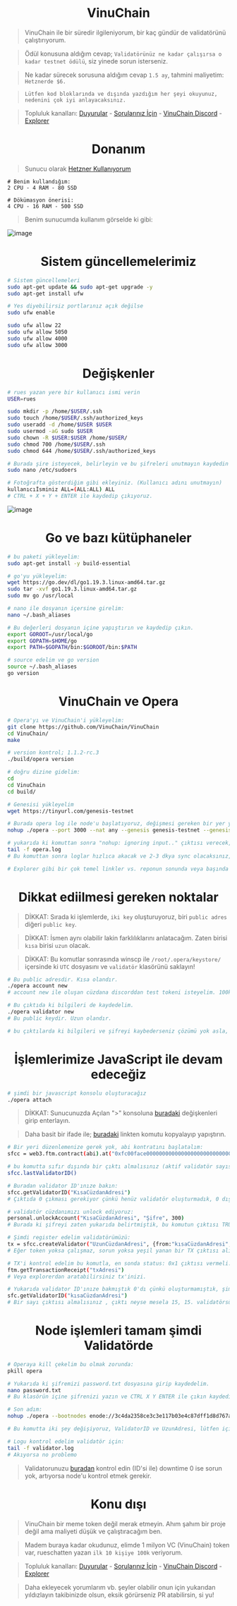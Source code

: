 <h1 align="center"> VinuChain </h1>

> VinuChain ile bir süredir ilgileniyorum, bir kaç gündür de validatörünü çalıştırıyorum.

> Ödül konusuna aldığım cevap; `Validatörünüz ne kadar çalışırsa o kadar testnet ödülü`, siz yinede sorun isterseniz.

> Ne kadar sürecek sorusuna aldığım cevap `1.5 ay`, tahmini maliyetim: `Hetznerde $6.`

> `Lütfen kod bloklarında ve dışında yazdığım her şeyi okuyunuz, nedenini çok iyi anlayacaksınız.`

> Topluluk kanalları: [Duyurular](https://t.me/RuesAnnouncement) - [Sorularınız İçin](https://t.me/RuesChat) - [VinuChain Discord](https://discord.gg/vinu) - [Explorer](https://vinuscan.com/)

<h1 align="center"> Donanım </h1>

> Sunucu olarak [Hetzner Kullanıyorum](https://github.com/ruesandora/Hetzner/blob/main/README.md)

```
# Benim kullandığım: 
2 CPU - 4 RAM - 80 SSD

# Dökümasyon önerisi:
4 CPU - 16 RAM - 500 SSD
```

> Benim sunucumda kullanım görselde ki gibi:

![image](https://github.com/ruesandora/VinuChain/assets/101149671/768975b6-1737-4ab4-88f2-9a91ffb23f76)


<h1 align="center"> Sistem güncellemelerimiz </h1>

```sh
# Sistem güncellemeleri
sudo apt-get update && sudo apt-get upgrade -y
sudo apt-get install ufw

# Yes diyebilirsiz portlarınız açık değilse
sudo ufw enable

sudo ufw allow 22
sudo ufw allow 5050
sudo ufw allow 4000
sudo ufw allow 3000
```

<h1 align="center"> Değişkenler </h1>

```sh
# rues yazan yere bir kullanıcı ismi verin
USER=rues

sudo mkdir -p /home/$USER/.ssh
sudo touch /home/$USER/.ssh/authorized_keys
sudo useradd -d /home/$USER $USER
sudo usermod -aG sudo $USER
sudo chown -R $USER:$USER /home/$USER/
sudo chmod 700 /home/$USER/.ssh
sudo chmod 644 /home/$USER/.ssh/authorized_keys

# Burada şire isteyecek, belirleyin ve bu şifreleri unutmayın kaydedin
sudo nano /etc/sudoers

# Fotoğrafta gösterdiğim gibi ekleyiniz. (Kullanıcı adını unutmayın)
kullanıcıİsminiz ALL=(ALL:ALL) ALL
# CTRL + X + Y + ENTER ile kaydedip çıkıyoruz.
```

![image](https://github.com/ruesandora/VinuChain/assets/101149671/0119282a-d7bb-4b43-bae7-824ee5c2be11)

<h1 align="center"> Go ve bazı kütüphaneler </h1>

```sh
# bu paketi yükleyelim:
sudo apt-get install -y build-essential

# go'yu yükleyelim:
wget https://go.dev/dl/go1.19.3.linux-amd64.tar.gz
sudo tar -xvf go1.19.3.linux-amd64.tar.gz
sudo mv go /usr/local

# nano ile dosyanın içersine girelim:
nano ~/.bash_aliases

# Bu değerleri dosyanın içine yapıştırın ve kaydedip çıkın.
export GOROOT=/usr/local/go
export GOPATH=$HOME/go
export PATH=$GOPATH/bin:$GOROOT/bin:$PATH

# source edelim ve go version
source ~/.bash_aliases
go version
```

<h1 align="center"> VinuChain ve Opera </h1>

```sh
# Opera'yı ve VinuChain'i yükleyelim:
git clone https://github.com/VinuChain/VinuChain
cd VinuChain/
make

# version kontrol; 1.1.2-rc.3
./build/opera version

# doğru dizine gidelim:
cd
cd VinuChain
cd build/

# Genesisi yükleyelim
wget https://tinyurl.com/genesis-testnet

# Burada opera log ile node'u başlatıyoruz, değişmesi gereken bir yer yok.
nohup ./opera --port 3000 --nat any --genesis genesis-testnet --genesis.allowExperimental --bootnodes enode://3c4da2358ce3c3e117b03e4c87dff1d8d767a684e3c94f5eb29a4e88f549ba2f5a458eab60df637417411bb59b52f94542cf7d22f0dd1a10e45d5ae71c66e334@54.203.151.219:3000 > opera.log &

# yukarıda ki komuttan sonra "nohup: ignoring input.." çıktısı verecek, enter diyoruz.
tail -f opera.log
# Bu komuttan sonra loglar hızlıca akacak ve 2-3 dkya sync olacaksınız, explorerdan bakarsınız blok sayısına.

# Explorer gibi bir çok temel linkler vs. reponun sonunda veya başında bulundururum.
```

<h1 align="center"> Dikkat ediilmesi gereken noktalar </h1>

> DİKKAT: Sırada ki işlemlerde, `iki key` oluşturuyoruz, biri `public adres` diğeri `public key`.

> DİKKAT: İsmen aynı olabilir lakin farklılıklarını anlatacağım. Zaten birisi `kısa` birisi `uzun` olacak.

> DİKKAT: Bu komutlar sonrasında winscp ile `/root/.opera/keystore/` içersinde ki `UTC` dosyasını ve `validatör` klasörünü saklayın!

```sh
# Bu public adresdir. Kısa olandır.
./opera account new
# account new ile oluşan cüzdana discorddan test tokeni isteyelim. 100k token. 1 tanede fee için olsun. 100.001

# Bu çıktıda ki bilgileri de kaydedelim.
./opera validator new
# Bu public keydir. Uzun olandır.

# bu çıktılarda ki bilgileri ve şifreyi kaybederseniz çözümü yok asla, yeni validator kurmanız gerekir.
```

<h1 align="center"> İşlemlerimize JavaScript ile devam edeceğiz </h1>

```sh
# şimdi bir javascript konsolu oluşturacağız
./opera attach
```

> DİKKAT: Sunucunuzda Açılan ">" konsoluna [buradaki](https://github.com/ruesandora/VinuChain/blob/main/SFC_JSON.parse) değişkenleri girip enterlayın.

> Daha basit bir ifade ile; [buradaki](https://github.com/ruesandora/VinuChain/blob/main/SFC_JSON.parse) linkten komutu kopyalayıp yapıştırın.

```sh
# Bir yeri düzenlemenize gerek yok, abi kontratını başlatalım:
sfcc = web3.ftm.contract(abi).at("0xfc00face00000000000000000000000000000000")

# bu komutta sıfır dışında bir çıktı almalısınız (aktif validatör sayısı)
sfcc.lastValidatorID() 

# Buradan validator ID'ınıze bakın:
sfcc.getValidatorID("KısaCüzdanAdresi")
# Çıktıda 0 çıkması gerekiyor çünkü henüz validatör oluşturmadık, 0 dışında bir şey varsa hata.

# validatör cüzdanımızı unlock ediyoruz:
personal.unlockAccount("KısaCüzdanAdresi", "Şifre", 300)
# Burada ki şifreyi zaten yukarıda belirtmiştik, bu komutun çıktısı TRUE olacaktır.

# Şimdi register edelim validatörümüzü:
tx = sfcc.createValidator("UzunCüzdanAdresi", {from:"kısaCüzdanAdresi", value: web3.toWei("100000.0", "ftm")})
# Eğer token yoksa çalışmaz, sorun yoksa yeşil yanan bir TX çıktısı alırsınız.

# TX'i kontrol edelim bu komutla, en sonda status: 0x1 çıktısı vermeli.
ftm.getTransactionReceipt("txAdresi")
# Veya explorerdan aratabilirsiniz tx'inizi.

# Yukarıda validator ID'ınıze bakmıştık 0'dı çünkü oluşturmamıştık, şimdi ise:
sfc.getValidatorID("kısaCüzdanAdresi")
# Bir sayı çıktısı almalısınız , çıktı neyse mesela 15, 15. validatörsünüz ve bu ID'yi saklayın not edin!
```

<h1 align="center"> Node işlemleri tamam şimdi Validatörde </h1>

```sh
# Operaya kill çekelim bu olmak zorunda:
pkill opera

# Yukarıda ki şifremizi password.txt dosyasına girip kaydedelim.
nano password.txt
# Bu klasörün içine şifrenizi yazın ve CTRL X Y ENTER ile çıkın kaydedip.
```

```sh
# Son adım:
nohup ./opera --bootnodes enode://3c4da2358ce3c3e117b03e4c87dff1d8d767a684e3c94f5eb29a4e88f549ba2f5a458eab60df637417411bb59b52f94542cf7d22f0dd1a10e45d5ae71c66e334@54.203.151.219:3000 --validator.id <ValidatorIDniz> --validator.pubkey <UzunAdres> --validator.password password.txt > validator.log &

# Bu komutta iki şey değişiyoruz, ValidatorID ve UzunAdresi, lütfen içine yazıp < > işaretlerini kaldırın.

# Logu kontrol edelim validatör için:
tail -f validator.log
# Akıyorsa no problemo
```

> Validatorunuzu [buradan](https://vinuscan.com/staking) kontrol edin (ID'si ile) downtime 0 ise sorun yok, artıyorsa node'u kontrol etmek gerekir.

<h1 align="center"> Konu dışı </h1>

> VinuChain bir meme token değil merak etmeyin. Ahım şahım bir proje değil ama maliyeti düşük ve çalıştıracağım ben.

> Madem buraya kadar okudunuz, elimde 1 milyon VC (VinuChain) token var, rueschatten yazan `ilk 10 kişiye 100k` veriyorum.

>  Topluluk kanalları: [Duyurular](https://t.me/RuesAnnouncement) - [Sorularınız İçin](https://t.me/RuesChat) - [VinuChain Discord](https://discord.gg/vinu) - [Explorer](https://vinuscan.com/)

> Daha ekleyecek yorumlarım vb. şeyler olabilir onun için yukarıdan yıldızlayın takibinizde olsun, eksik görürseniz PR atabilirsin, si yu!









